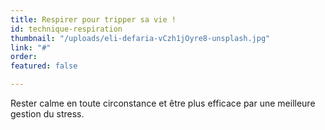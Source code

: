 ```yaml
---
title: Respirer pour tripper sa vie !
id: technique-respiration
thumbnail: "/uploads/eli-defaria-vCzh1jOyre8-unsplash.jpg"
link: "#"
order: 
featured: false

---
```

Rester calme en toute circonstance et être plus efficace par une meilleure gestion du stress.